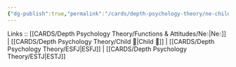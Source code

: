 ```yaml
---
{"dg-publish":true,"permalink":"/cards/depth-psychology-theory/ne-child/","noteIcon":"","created":"2023-01-05T12:13:08.791+01:00","updated":"2023-04-10T21:33:38.765+02:00"}
---
```


Links :: [[CARDS/Depth Psychology Theory/Functions & Attitudes/Ne💧\|Ne💧]] | [[CARDS/Depth Psychology Theory/Child 👼\|Child 👼]] | [[CARDS/Depth Psychology Theory/ESFJ\|ESFJ]] | [[CARDS/Depth Psychology Theory/ESTJ\|ESTJ]]

